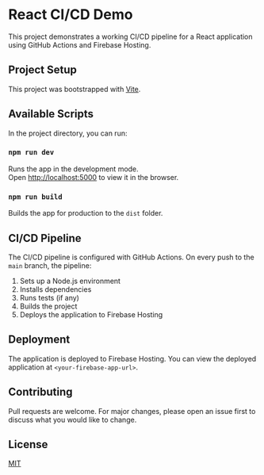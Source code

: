# React CI/CD Demo

This project demonstrates a working CI/CD pipeline for a React application using GitHub Actions and Firebase Hosting.

## Project Setup

This project was bootstrapped with [Vite](https://vitejs.dev/guide/#scaffolding-your-first-vite-project).

## Available Scripts

In the project directory, you can run:

### `npm run dev`

Runs the app in the development mode.\
Open [http://localhost:5000](http://localhost:5000) to view it in the browser.

### `npm run build`

Builds the app for production to the `dist` folder.

## CI/CD Pipeline

The CI/CD pipeline is configured with GitHub Actions. On every push to the `main` branch, the pipeline:

1. Sets up a Node.js environment
2. Installs dependencies
3. Runs tests (if any)
4. Builds the project
5. Deploys the application to Firebase Hosting

## Deployment

The application is deployed to Firebase Hosting. You can view the deployed application at `<your-firebase-app-url>`.

## Contributing

Pull requests are welcome. For major changes, please open an issue first to discuss what you would like to change.

## License

[MIT](https://choosealicense.com/licenses/mit/)